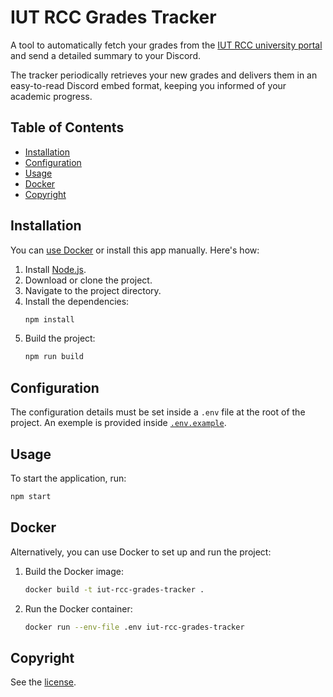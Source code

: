 # IUT RCC Grades Tracker

A tool to automatically fetch your grades from the [IUT RCC university portal](https://iut-rcc-intranet.univ-reims.fr/) and send a detailed summary to your Discord.

The tracker periodically retrieves your new grades and delivers them in an easy-to-read Discord embed format, keeping you informed of your academic progress.

## Table of Contents

-   [Installation](#installation)
-   [Configuration](#configuration)
-   [Usage](#usage)
-   [Docker](#docker)
-   [Copyright](#copyright)

## Installation

You can [use Docker](#docker) or install this app manually. Here's how:

1. Install [Node.js](https://nodejs.org/).
2. Download or clone the project.
3. Navigate to the project directory.
4. Install the dependencies:
    ```sh
    npm install
    ```
5. Build the project:
    ```sh
    npm run build
    ```

## Configuration

The configuration details must be set inside a `.env` file at the root of the project. An exemple is provided inside [`.env.example`](./.env.example).

## Usage

To start the application, run:

```sh
npm start
```

## Docker

Alternatively, you can use Docker to set up and run the project:

1. Build the Docker image:
    ```sh
    docker build -t iut-rcc-grades-tracker .
    ```
2. Run the Docker container:
    ```sh
    docker run --env-file .env iut-rcc-grades-tracker
    ```

## Copyright

See the [license](/LICENSE).
